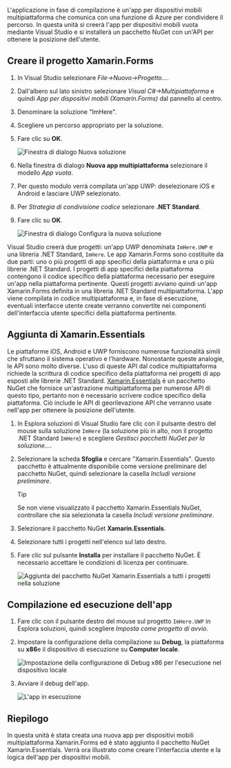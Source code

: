 L'applicazione in fase di compilazione è un'app per dispositivi mobili multipiattaforma che comunica con una funzione di Azure per condividere il percorso. In questa unità si creerà l'app per dispositivi mobili vuota mediante Visual Studio e si installerà un pacchetto NuGet con un'API per ottenere la posizione dell'utente.

## <a name="create-the-xamarinforms-project"></a>Creare il progetto Xamarin.Forms

1. In Visual Studio selezionare *File->Nuovo->Progetto...*.

1. Dall'albero sul lato sinistro selezionare *Visual C#->Multipiattaforma* e quindi *App per dispositivi mobili (Xamarin.Forms)* dal pannello al centro.

1. Denominare la soluzione "ImHere".

1. Scegliere un percorso appropriato per la soluzione.

1. Fare clic su **OK**.

    ![Finestra di dialogo Nuova soluzione](../media/2-new-solution-dialog.png)

1. Nella finestra di dialogo **Nuova app multipiattaforma** selezionare il modello *App vuota*.

1. Per questo modulo verrà compilata un'app UWP: deselezionare iOS e Android e lasciare UWP selezionato.

1. Per *Strategia di condivisione codice* selezionare **.NET Standard**.

1. Fare clic su **OK**.

    ![Finestra di dialogo Configura la nuova soluzione](../media/2-configure-solution-dialog.png)

Visual Studio creerà due progetti: un'app UWP denominata `ImHere.UWP` e una libreria .NET Standard, `ImHere`. Le app Xamarin.Forms sono costituite da due parti: uno o più progetti di app specifici della piattaforma e una o più librerie .NET Standard. I progetti di app specifici della piattaforma contengono il codice specifico della piattaforma necessario per eseguire un'app nella piattaforma pertinente. Questi progetti avviano quindi un'app Xamarin.Forms definita in una libreria .NET Standard multipiattaforma. L'app viene compilata in codice multipiattaforma e, in fase di esecuzione, eventuali interfacce utente create verranno convertite nei componenti dell'interfaccia utente specifici della piattaforma pertinente.

## <a name="adding-xamarinessentials"></a>Aggiunta di Xamarin.Essentials

Le piattaforme iOS, Android e UWP forniscono numerose funzionalità simili che sfruttano il sistema operativo e l'hardware. Nonostante queste analogie, le API sono molto diverse. L'uso di queste API dal codice multipiattaforma richiede la scrittura di codice specifico della piattaforma nei progetti di app esposti alle librerie .NET Standard. [Xamarin.Essentials](https://docs.microsoft.com/xamarin/essentials/?azure-portal=true) è un pacchetto NuGet che fornisce un'astrazione multipiattaforma per numerose API di questo tipo, pertanto non è necessario scrivere codice specifico della piattaforma. Ciò include le API di georilevazione API che verranno usate nell'app per ottenere la posizione dell'utente.

1. In Esplora soluzioni di Visual Studio fare clic con il pulsante destro del mouse sulla soluzione `ImHere` (la soluzione più in alto, non il progetto .NET Standard `ImHere`) e scegliere *Gestisci pacchetti NuGet per la soluzione...*.

1. Selezionare la scheda **Sfoglia** e cercare "Xamarin.Essentials". Questo pacchetto è attualmente disponibile come versione preliminare del pacchetto NuGet, quindi selezionare la casella *Includi versione preliminare*.

    > [!TIP]
    > Se non viene visualizzato il pacchetto Xamarin.Essentials NuGet, controllare che sia selezionata la casella *Includi versione preliminare*. 

1. Selezionare il pacchetto NuGet **Xamarin.Essentials**.

1. Selezionare tutti i progetti nell'elenco sul lato destro.

1. Fare clic sul pulsante **Installa** per installare il pacchetto NuGet. È necessario accettare le condizioni di licenza per continuare.

    ![Aggiunta del pacchetto NuGet Xamarin.Essentials a tutti i progetti nella soluzione](../media/2-add-essentials-nuget.png)

## <a name="building-and-running-the-app"></a>Compilazione ed esecuzione dell'app

1. Fare clic con il pulsante destro del mouse sul progetto `ImHere.UWP` in Esplora soluzioni, quindi scegliere *Imposta come progetto di avvio*.

1. Impostare la configurazione della compilazione su **Debug**, la piattaforma su **x86**e il dispositivo di esecuzione su **Computer locale**.

    ![Impostazione della configurazione di Debug x86 per l'esecuzione nel dispositivo locale](../media/2-debug-configuration.png)

1. Avviare il debug dell'app.

    ![L'app in esecuzione](../media/2-debuging-app.png)

## <a name="summary"></a>Riepilogo

In questa unità è stata creata una nuova app per dispositivi mobili multipiattaforma Xamarin.Forms ed è stato aggiunto il pacchetto NuGet Xamarin.Essentials. Verrà ora illustrato come creare l'interfaccia utente e la logica dell'app per dispositivi mobili.
